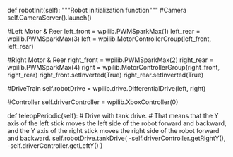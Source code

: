 def robotInit(self):
    """Robot initialization function"""
#Camera
self.CameraServer().launch()

#Left Motor & Reer
left_front = wpilib.PWMSparkMax(1)
left_rear = wpilib.PWMSparkMax(3)
left = wpilib.MotorControllerGroup(left_front, left_rear)

#Right Motor & Reer
right_front = wpilib.PWMSparkMax(2)
right_rear = wpilib.PWMSparkMax(4)
right = wpilib.MotorControllerGroup(right_front, right_rear)
right_front.setInverted(True)
right_rear.setInverted(True)

#DriveTrain
self.robotDrive = wpilib.drive.DifferentialDrive(left, right)

#Controller
self.driverController = wpilib.XboxController(0)

def teleopPeriodic(self):
    # Drive with tank drive.
    # That means that the Y axis of the left stick moves the left side of the robot forward and backward, and the Y axis of the right stick moves the right side of the robot forward and backward.
    self.robotDrive.tankDrive(
        -self.driverController.getRightY(), -self.driverController.getLeftY()
    )
